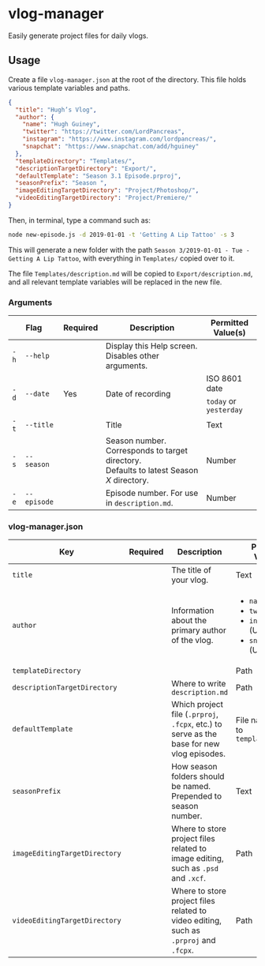 # vlog-manager

Easily generate project files for daily vlogs.

## Usage

Create a file `vlog-manager.json` at the root of the directory. This file holds various template variables and paths.

```json
{
  "title": "Hugh’s Vlog",
  "author": {
    "name": "Hugh Guiney",
    "twitter": "https://twitter.com/LordPancreas",
    "instagram": "https://www.instagram.com/lordpancreas/",
    "snapchat": "https://www.snapchat.com/add/hguiney"
  },
  "templateDirectory": "Templates/",
  "descriptionTargetDirectory": "Export/",
  "defaultTemplate": "Season 3.1 Episode.prproj",
  "seasonPrefix": "Season ",
  "imageEditingTargetDirectory": "Project/Photoshop/",
  "videoEditingTargetDirectory": "Project/Premiere/"
}
```

Then, in terminal, type a command such as:

```sh
node new-episode.js -d 2019-01-01 -t 'Getting A Lip Tattoo' -s 3
```

This will generate a new folder with the path `Season 3/2019-01-01 - Tue - Getting A Lip Tattoo`, with everything in `Templates/` copied over to it.

The file `Templates/description.md` will be copied to `Export/description.md`, and all relevant template variables will be replaced in the new file.

### Arguments

<table>
<thead>
  <tr>
    <th scope="col" colspan="2">Flag</th>
    <th scope="col">Required</th>
    <th scope="col">Description</th>
    <th scope="col">Permitted Value(s)</th>
  </tr>
</thead>
<tbody>
  <tr>
    <td><code>-h</code></td>
    <td><code>--help</code></td>
    <td></td>
    <td>Display this Help screen. Disables other arguments.</td>
    <td></td>
  </tr>
  <tr>
    <td rowspan="2"><code>-d</code></td>
    <td rowspan="2"><code>--date</code></td>
    <td rowspan="2">Yes</td>
    <td rowspan="2">Date of recording</td>
    <td>ISO 8601 date</td>
  </tr>
  <tr>
    <td><code>today</code> or <code>yesterday</td>
  </tr>
  <tr>
    <td><code>-t</code></td>
    <td><code>--title</code></td>
    <td></td>
    <td>Title</td>
    <td>Text</td>
  </tr>
  <tr>
    <td><code>-s</code></td>
    <td><code>--season</code></td>
    <td></td>
    <td>Season number. Corresponds to target directory.<br />Defaults to latest Season <var>X</var> directory.</td>
    <td>Number</td>
  </tr>
  <tr>
    <td><code>-e</code></td>
    <td><code>--episode</code></td>
    <td></td>
    <td>Episode number. For use in <code>description.md</code>.</td>
    <td>Number</td>
  </tr>
</tbody>
</table>

### vlog-manager.json

<table>
<thead>
  <tr>
    <th scope="col">Key</th>
    <th scope="col">Required</th>
    <th scope="col">Description</th>
    <th scope="col">Permitted Value(s)</th>
    <th scope="col">Default Value(s)</th>
  </tr>
</thead>
<tbody>
  <tr>
    <td><code>title</code></td>
    <td></td>
    <td>The title of your vlog.</td>
    <td>Text</td>
    <td></td>
  </tr>
  <tr>
    <td><code>author</code></td>
    <td></td>
    <td>Information about the primary author of the vlog.</td>
    <td>    
      <ul>
        <li><code>name</code> (Text)</li>
        <li><code>twitter</code> (URL)</li>
        <li><code>instagram</code> (URL)</li>
        <li><code>snapchat</code> (URL)</li>
      </ul>
    </td>
    <td></td>
  </tr>
  <tr>
    <td><code>templateDirectory</code></td>
    <td></td>
    <td></td>
    <td>Path</td>
    <td><code>Templates/</code></td>
  </tr>
  <tr>
    <td><code>descriptionTargetDirectory</code></td>
    <td></td>
    <td>Where to write <code>description.md</code></td>
    <td>Path</td>
    <td><code>Export/</code></td>
  </tr>
  <tr>
    <td><code>defaultTemplate</code></td>
    <td></td>
    <td>Which project file (<code>.prproj</code>, <code>.fcpx</code>, etc.) to serve as the base for new vlog episodes.</td>
    <td>File name relative to <code>templateDirectory</code></td>
    <td></td>
  </tr>
  <tr>
    <td><code>seasonPrefix</code></td>
    <td></td>
    <td>How season folders should be named. Prepended to season number.</td>
    <td>Text</td>
    <td><code>Season </code> (with trailing space)</td>
  </tr>
  <tr>
    <td><code>imageEditingTargetDirectory</code></td>
    <td></td>
    <td>Where to store project files related to image editing, such as <code>.psd</code> and <code>.xcf</code>.</td>
    <td>Path</td>
    <td><code>Project/Photoshop/</code></td>
  </tr>
  <tr>
    <td><code>videoEditingTargetDirectory</code></td>
    <td></td>
    <td>Where to store project files related to video editing, such as <code>.prproj</code> and <code>.fcpx</code>.</td>
    <td>Path</td>
    <td><code>Project/Premiere/</code></td>
  </tr>
</tbody>
</table>
